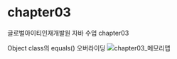 # chapter03
글로벌아이티인재개발원 자바 수업 chapter03

Object class의 equals() 오버라이딩
![chapter03_메모리맵](https://user-images.githubusercontent.com/53283590/144796972-def5b340-a473-4173-ac04-a4739334ea26.jpg)
